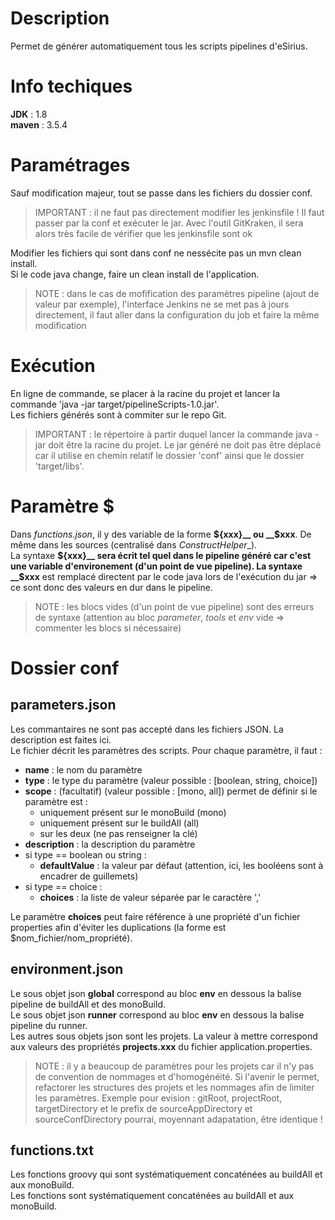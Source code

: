 # Description

Permet de générer automatiquement tous les scripts pipelines d'eSirius.

# Info techiques

**JDK** : 1.8  
**maven** : 3.5.4

# Paramétrages

Sauf modification majeur, tout se passe dans les fichiers du dossier conf.  

> IMPORTANT : il ne faut pas directement modifier les jenkinsfile ! Il faut passer par la conf et exécuter le jar. Avec l'outil GitKraken, il sera alors très facile de vérifier que les jenkinsfile sont ok

Modifier les fichiers qui sont dans conf ne nessécite pas un mvn clean install.  
Si le code java change, faire un clean install de l'application.

> NOTE : dans le cas de mofification des paramètres pipeline (ajout de valeur par exemple), l'interface Jenkins ne se met pas à jours directement, il faut aller dans la configuration du job et faire la même modification

# Exécution

En ligne de commande, se placer à la racine du projet et lancer la commande 'java -jar target/pipelineScripts-1.0.jar'.  
Les fichiers générés sont à commiter sur le repo Git.

> IMPORTANT : le répertoire à partir duquel lancer la commande java -jar doit être la racine du projet. Le jar généré ne doit pas être déplacé car il utilise en chemin relatif le dossier 'conf' ainsi que le dossier 'target/libs'. 

# Paramètre $

Dans _functions.json_, il y des variable de la forme __${xxx}__ ou __$xxx__. De même dans les sources (centralisé dans _ConstructHelper__).  
La syntaxe __${xxx}__ sera écrit tel quel dans le pipeline généré car c'est une variable d'environement (d'un point de vue pipeline).  
La syntaxe __$xxx__ est remplacé directent par le code java lors de l'exécution du jar => ce sont donc des valeurs en dur dans le pipeline.  

> NOTE : les blocs vides (d'un point de vue pipeline) sont des erreurs de syntaxe (attention au bloc _parameter_, _tools_ et _env_ vide => commenter les blocs si nécessaire) 

# Dossier conf 
## parameters.json

Les commantaires ne sont pas accepté dans les fichiers JSON. La description est faites ici.  
Le fichier décrit les paramètres des scripts. Pour chaque paramètre, il faut :

 * **name** : le nom du paramètre
 * **type** : le type du paramètre (valeur possible : [boolean, string, choice])
 * **scope** : (facultatif) (valeur possible : [mono, all]) permet de définir si le paramètre est :  
	* uniquement présent sur le monoBuild (mono)  
	* uniquement présent sur le buildAll (all)  
	* sur les deux (ne pas renseigner la clé)
 * **description** : la description du paramètre
 * si type == boolean ou string :  
 	* **defaultValue** : la valeur par défaut (attention, ici, les booléens sont à encadrer de guillemets)  
 * si type == choice :  
 	* **choices** : la liste de valeur séparée par le caractère ','  
 	
Le paramètre **choices** peut faire référence à une propriété d'un fichier properties afin d'éviter les duplications (la forme est $nom_fichier/nom_propriété).

## environment.json

Le sous objet json **global** correspond au bloc **env** en dessous la balise pipeline de buildAll et des monoBuild.  
Le sous objet json **runner** correspond au bloc **env** en dessous la balise pipeline du runner.  
Les autres sous objets json sont les projets. La valeur à mettre correspond aux valeurs des propriétés **projects.xxx** du fichier application.properties.  

> NOTE : il y a beaucoup de paramètres pour les projets car il n'y pas de convention de nommages et d'homogénéité. Si l'avenir le permet, refactorer les structures des projets et les nommages afin de limiter les paramètres. Exemple pour evision : gitRoot, projectRoot, targetDirectory et le prefix de sourceAppDirectory et sourceConfDirectory pourrai, moyennant adapatation, être identique !

## functions.txt

Les fonctions groovy qui sont systématiquement concaténées au buildAll et aux monoBuild.  
Les fonctions sont systématiquement concaténées au buildAll et aux monoBuild.